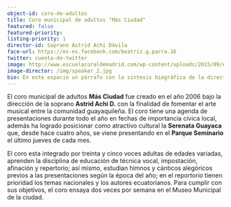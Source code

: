 ```yaml
---
object-id: coro-de-adultos
title: Coro municipal de adultos "Más Ciudad"
featured: false
featured-priority:
listing-priority: 1
director-id: Soprano Astrid Achi Dávila
face-url: https://es-es.facebook.com/beatriz.g.parra.16
twitter: cuenta-de-twitter
image: http://www.escuelacoraldemadrid.com/wp-content/uploads/2015/09/escuela_coral_20-586x349.jpg
image-director: /img/speaker_2.jpg
bio: En este espacio un párrafo con la síntesis biográfica de la directora del coro. Mínimo siete líneas.
---
```


El coro municipal de adultos **Más Ciudad** fue creado en el año 2006 bajo la  dirección de la soprano **Astrid Achi D.** con la finalidad de fomentar el arte musical entre la comunidad guayaquileña.  El coro tiene una agenda de presentaciones durante todo el año en fechas de importancia cívica local, además ha logrado posicionar como atractivo cultural la **Serenata Guayaca** que, desde hace cuatro años, se viene presentando en el **Parque Seminario** el último jueves de cada mes.

El coro esta integrado por treinta y cinco voces adultas de edades variadas, aprenden la disciplina de educación de técnica vocal, impostación, afinación y repertorio; así mismo, estudian himnos y cánticos alegóricos previos a las presentaciones según la época del año; en el reportorio tienen prioridad los temas nacionales y los autores ecuatorianos. Para cumplir con sus objetivos, el coro ensaya dos veces por semana en el Museo Municipal de la ciudad.
